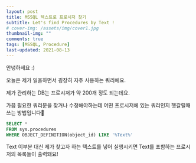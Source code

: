 ```yaml
---
layout: post
title: MSSQL 텍스트로 프로시저 찾기
subtitle: Let's find Procedures by Text !
# cover-img: /assets/img/cover1.jpg
thumbnail-img: ""
comments: true
tags: [MSSQL, Procedure]
last-updated: 2021-08-13
---
```


안녕하세요 :)

오늘은 제가 일을하면서 굉장히 자주 사용하는 쿼리에요.

제가 관리하는 DB는 프로시저가 약 200개 정도 되는데요.

가끔 필요한 쿼리문을 찾거나 수정해야하는데 어떤 프로시저에 있는 쿼리인지 헷갈릴때 쓰는 방법입니다🤩

```sql
SELECT * 
FROM sys.procedures 
WHERE OBJECT_DEFINITION(object_id) LIKE '%Text%'
```
Text 이부분 대신 제가 찾고자 하는 텍스트를 넣어 실행시키면 Text를 포함하는 프로시저의 목록들이 출력돼요!
